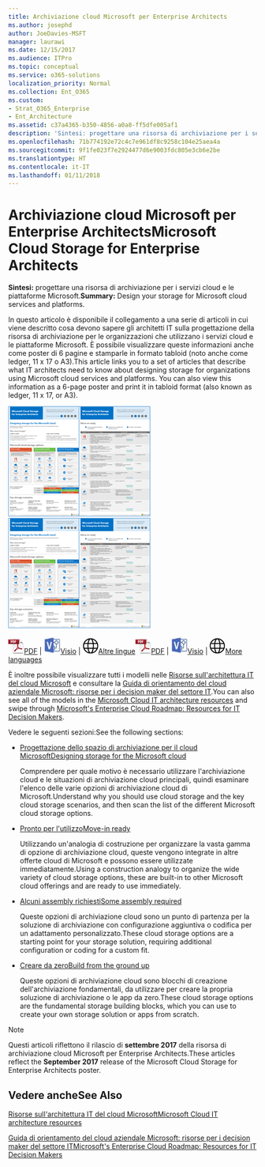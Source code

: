 ```yaml
---
title: Archiviazione cloud Microsoft per Enterprise Architects
ms.author: josephd
author: JoeDavies-MSFT
manager: laurawi
ms.date: 12/15/2017
ms.audience: ITPro
ms.topic: conceptual
ms.service: o365-solutions
localization_priority: Normal
ms.collection: Ent_O365
ms.custom:
- Strat_O365_Enterprise
- Ent_Architecture
ms.assetid: c37a4365-b350-4856-a0a8-ff5dfe005af1
description: 'Sintesi: progettare una risorsa di archiviazione per i servizi cloud e le piattaforme Microsoft.'
ms.openlocfilehash: 71b774192e72c4c7e961df8c9258c104e25aea4a
ms.sourcegitcommit: 9f1fe023f7e2924477d6e9003fdc805e3cb6e2be
ms.translationtype: HT
ms.contentlocale: it-IT
ms.lasthandoff: 01/11/2018
---
```

# <a name="microsoft-cloud-storage-for-enterprise-architects"></a><span data-ttu-id="a6162-103">Archiviazione cloud Microsoft per Enterprise Architects</span><span class="sxs-lookup"><span data-stu-id="a6162-103">Microsoft Cloud Storage for Enterprise Architects</span></span>

 <span data-ttu-id="a6162-104">**Sintesi:** progettare una risorsa di archiviazione per i servizi cloud e le piattaforme Microsoft.</span><span class="sxs-lookup"><span data-stu-id="a6162-104">**Summary:** Design your storage for Microsoft cloud services and platforms.</span></span>
  
<span data-ttu-id="a6162-p101">In questo articolo è disponibile il collegamento a una serie di articoli in cui viene descritto cosa devono sapere gli architetti IT sulla progettazione della risorsa di archiviazione per le organizzazioni che utilizzano i servizi cloud e le piattaforme Microsoft. È possibile visualizzare queste informazioni anche come poster di 6 pagine e stamparle in formato tabloid (noto anche come ledger, 11 x 17 o A3).</span><span class="sxs-lookup"><span data-stu-id="a6162-p101">This article links you to a set of articles that describe what IT architects need to know about designing storage for organizations using Microsoft cloud services and platforms. You can also view this information as a 6-page poster and print it in tabloid format (also known as ledger, 11 x 17, or A3).</span></span>
  
<span data-ttu-id="a6162-107">[![Immagine di scorrimento per modello di archiviazione del cloud Microsoft](images/0d4e2eb9-1109-4b3b-bf9e-2f3eff2e2cc4.png)  
](https://www.microsoft.com/download/details.aspx?id=49552)</span><span class="sxs-lookup"><span data-stu-id="a6162-107">[![Thumb image for Microsoft cloud storage model](images/0d4e2eb9-1109-4b3b-bf9e-2f3eff2e2cc4.png)  
](https://www.microsoft.com/download/details.aspx?id=49552)</span></span>
  
<span data-ttu-id="a6162-108">![File PDF](images/ITPro_Other_PDFicon.png)[PDF](https://go.microsoft.com/fwlink/p/?linkid=842079) | ![File Visio](images/ITPro_Other_VisioIcon.jpg)[Visio](https://go.microsoft.com/fwlink/p/?linkid=842080) | ![Visualizzare una pagina con le versioni in altre lingue](images/e16c992d-b0f8-48ae-bf44-db7a9fcaab9e.png)[Altre lingue](https://www.microsoft.com/download/details.aspx?id=49552)</span><span class="sxs-lookup"><span data-stu-id="a6162-108">![PDF file](images/ITPro_Other_PDFicon.png)[PDF](https://go.microsoft.com/fwlink/p/?linkid=842079) | ![Visio file](images/ITPro_Other_VisioIcon.jpg)[Visio](https://go.microsoft.com/fwlink/p/?linkid=842080) | ![See a page with versions in additional languages](images/e16c992d-b0f8-48ae-bf44-db7a9fcaab9e.png)[More languages](https://www.microsoft.com/download/details.aspx?id=49552)</span></span>
  
<span data-ttu-id="a6162-109">È inoltre possibile visualizzare tutti i modelli nelle [Risorse sull'architettura IT del cloud Microsoft](microsoft-cloud-it-architecture-resources.md) e consultare la [Guida di orientamento del cloud aziendale Microsoft: risorse per i decision maker del settore IT](https://aka.ms/cloudarchitecture).</span><span class="sxs-lookup"><span data-stu-id="a6162-109">You can also see all of the models in the [Microsoft Cloud IT architecture resources](microsoft-cloud-it-architecture-resources.md) and swipe through [Microsoft's Enterprise Cloud Roadmap: Resources for IT Decision Makers](https://aka.ms/cloudarchitecture).</span></span>
  
<span data-ttu-id="a6162-110">Vedere le seguenti sezioni:</span><span class="sxs-lookup"><span data-stu-id="a6162-110">See the following sections:</span></span>
  
- [<span data-ttu-id="a6162-111">Progettazione dello spazio di archiviazione per il cloud Microsoft</span><span class="sxs-lookup"><span data-stu-id="a6162-111">Designing storage for the Microsoft cloud</span></span>](designing-storage-for-the-microsoft-cloud.md)
    
    <span data-ttu-id="a6162-112">Comprendere per quale motivo è necessario utilizzare l'archiviazione cloud e le situazioni di archiviazione cloud principali, quindi esaminare l'elenco delle varie opzioni di archiviazione cloud di Microsoft.</span><span class="sxs-lookup"><span data-stu-id="a6162-112">Understand why you should use cloud storage and the key cloud storage scenarios, and then scan the list of the different Microsoft cloud storage options.</span></span>
    
- [<span data-ttu-id="a6162-113">Pronto per l'utilizzo</span><span class="sxs-lookup"><span data-stu-id="a6162-113">Move-in ready</span></span>](move-in-ready.md)
    
    <span data-ttu-id="a6162-114">Utilizzando un'analogia di costruzione per organizzare la vasta gamma di opzione di archiviazione cloud, queste vengono integrate in altre offerte cloud di Microsoft e possono essere utilizzate immediatamente.</span><span class="sxs-lookup"><span data-stu-id="a6162-114">Using a construction analogy to organize the wide variety of cloud storage options, these are built-in to other Microsoft cloud offerings and are ready to use immediately.</span></span>
    
- [<span data-ttu-id="a6162-115">Alcuni assembly richiesti</span><span class="sxs-lookup"><span data-stu-id="a6162-115">Some assembly required</span></span>](some-assembly-required.md)
    
    <span data-ttu-id="a6162-116">Queste opzioni di archiviazione cloud sono un punto di partenza per la soluzione di archiviazione con configurazione aggiuntiva o codifica per un adattamento personalizzato.</span><span class="sxs-lookup"><span data-stu-id="a6162-116">These cloud storage options are a starting point for your storage solution, requiring additional configuration or coding for a custom fit.</span></span>
    
- [<span data-ttu-id="a6162-117">Creare da zero</span><span class="sxs-lookup"><span data-stu-id="a6162-117">Build from the ground up</span></span>](build-from-the-ground-up.md)
    
    <span data-ttu-id="a6162-118">Queste opzioni di archiviazione cloud sono blocchi di creazione dell'archiviazione fondamentali, da utilizzare per creare la propria soluzione di archiviazione o le app da zero.</span><span class="sxs-lookup"><span data-stu-id="a6162-118">These cloud storage options are the fundamental storage building blocks, which you can use to create your own storage solution or apps from scratch.</span></span>
    
> [!NOTE]
> <span data-ttu-id="a6162-119">Questi articoli riflettono il rilascio di **settembre 2017** della risorsa di archiviazione cloud Microsoft per Enterprise Architects.</span><span class="sxs-lookup"><span data-stu-id="a6162-119">These articles reflect the **September 2017** release of the Microsoft Cloud Storage for Enterprise Architects poster.</span></span>
  
## <a name="see-also"></a><span data-ttu-id="a6162-120">Vedere anche</span><span class="sxs-lookup"><span data-stu-id="a6162-120">See Also</span></span>

[<span data-ttu-id="a6162-121">Risorse sull'architettura IT del cloud Microsoft</span><span class="sxs-lookup"><span data-stu-id="a6162-121">Microsoft Cloud IT architecture resources</span></span>](microsoft-cloud-it-architecture-resources.md)

<span data-ttu-id="a6162-122">[Guida di orientamento del cloud aziendale Microsoft: risorse per i decision maker del settore IT](https://sway.com/FJ2xsyWtkJc2taRD)</span><span class="sxs-lookup"><span data-stu-id="a6162-122">[Microsoft's Enterprise Cloud Roadmap: Resources for IT Decision Makers](https://sway.com/FJ2xsyWtkJc2taRD)</span></span>



